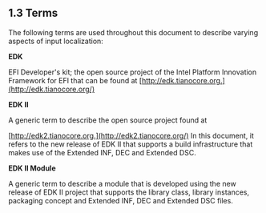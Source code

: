 <!--- @file
  1.3 Terms

  Copyright (c) 2010-2018, Intel Corporation. All rights reserved.<BR>

  Redistribution and use in source (original document form) and 'compiled'
  forms (converted to PDF, epub, HTML and other formats) with or without
  modification, are permitted provided that the following conditions are met:

  1) Redistributions of source code (original document form) must retain the
     above copyright notice, this list of conditions and the following
     disclaimer as the first lines of this file unmodified.

  2) Redistributions in compiled form (transformed to other DTDs, converted to
     PDF, epub, HTML and other formats) must reproduce the above copyright
     notice, this list of conditions and the following disclaimer in the
     documentation and/or other materials provided with the distribution.

  THIS DOCUMENTATION IS PROVIDED BY TIANOCORE PROJECT "AS IS" AND ANY EXPRESS OR
  IMPLIED WARRANTIES, INCLUDING, BUT NOT LIMITED TO, THE IMPLIED WARRANTIES OF
  MERCHANTABILITY AND FITNESS FOR A PARTICULAR PURPOSE ARE DISCLAIMED. IN NO
  EVENT SHALL TIANOCORE PROJECT  BE LIABLE FOR ANY DIRECT, INDIRECT, INCIDENTAL,
  SPECIAL, EXEMPLARY, OR CONSEQUENTIAL DAMAGES (INCLUDING, BUT NOT LIMITED TO,
  PROCUREMENT OF SUBSTITUTE GOODS OR SERVICES; LOSS OF USE, DATA, OR PROFITS;
  OR BUSINESS INTERRUPTION) HOWEVER CAUSED AND ON ANY THEORY OF LIABILITY,
  WHETHER IN CONTRACT, STRICT LIABILITY, OR TORT (INCLUDING NEGLIGENCE OR
  OTHERWISE) ARISING IN ANY WAY OUT OF THE USE OF THIS DOCUMENTATION, EVEN IF
  ADVISED OF THE POSSIBILITY OF SUCH DAMAGE.

-->

## 1.3 Terms

The following terms are used throughout this document to describe varying
aspects of input localization:

**EDK**

EFI Developer's kit; the open source project of the Intel Platform Innovation
Framework for EFI that can be found at
[http://edk.tianocore.org.](http://edk.tianocore.org/)

**EDK II**

A generic term to describe the open source project found at

[http://edk2.tianocore.org.](http://edk2.tianocore.org/) In this document, it
refers to the new release of EDK II that supports a build infrastructure that
makes use of the Extended INF, DEC and Extended DSC.

**EDK II Module**

A generic term to describe a module that is developed using the new release of
EDK II project that supports the library class, library instances, packaging
concept and Extended INF, DEC and Extended DSC files.
